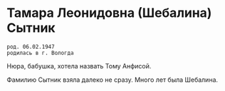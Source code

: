 # Тамара Леонидовна (Шебалина) Сытник

    род. 06.02.1947
    родилась в г. Вологда

Нюра, бабушка, хотела назвать Тому Анфисой.  

Фамилию Сытник взяла далеко не сразу. Много лет была Шебалина.  